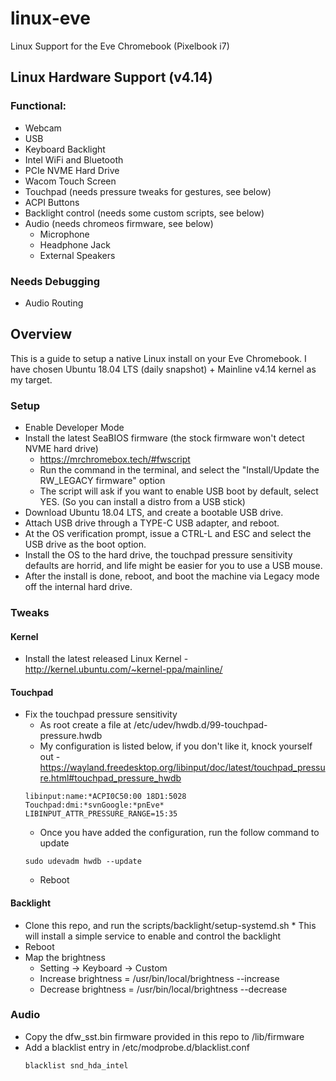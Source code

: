 # linux-eve
Linux Support for the Eve Chromebook (Pixelbook i7)

## Linux Hardware Support (v4.14)
### Functional:
  * Webcam
  * USB
  * Keyboard Backlight
  * Intel WiFi and Bluetooth
  * PCIe NVME Hard Drive
  * Wacom Touch Screen
  * Touchpad (needs pressure tweaks for gestures, see below)
  * ACPI Buttons
  * Backlight control (needs some custom scripts, see below)
  * Audio (needs chromeos firmware, see below)
    * Microphone
    * Headphone Jack
    * External Speakers
### Needs Debugging
  * Audio Routing

## Overview

This is a guide to setup a native Linux install on your Eve Chromebook. I have chosen Ubuntu 18.04 LTS (daily snapshot) + Mainline v4.14 kernel as my target.

### Setup

  * Enable Developer Mode
  * Install the latest SeaBIOS firmware (the stock firmware won't detect NVME hard drive)
    * https://mrchromebox.tech/#fwscript
    * Run the command in the terminal, and select the "Install/Update the RW_LEGACY firmware" option
    * The script will ask if you want to enable USB boot by default, select YES. (So you can install a distro from a USB stick)
  * Download Ubuntu 18.04 LTS, and create a bootable USB drive.
  * Attach USB drive through a TYPE-C USB adapter, and reboot.
  * At the OS verification prompt, issue a CTRL-L and ESC and select the USB drive as the boot option.
  * Install the OS to the hard drive, the touchpad pressure sensitivity defaults are horrid, and life might be easier for you to use a USB mouse.
  * After the install is done, reboot, and boot the machine via Legacy mode off the internal hard drive. 

### Tweaks
#### Kernel
  * Install the latest released Linux Kernel - http://kernel.ubuntu.com/~kernel-ppa/mainline/
#### Touchpad
  * Fix the touchpad pressure sensitivity 
    * As root create a file at /etc/udev/hwdb.d/99-touchpad-pressure.hwdb
    * My configuration is listed below, if you don't like it, knock yourself out - https://wayland.freedesktop.org/libinput/doc/latest/touchpad_pressure.html#touchpad_pressure_hwdb
    ```
    libinput:name:*ACPI0C50:00 18D1:5028 Touchpad:dmi:*svnGoogle:*pnEve*
    LIBINPUT_ATTR_PRESSURE_RANGE=15:35
    ```
    * Once you have added the configuration, run the follow command to update
    ```
    sudo udevadm hwdb --update
    ```
    * Reboot
#### Backlight
  *  Clone this repo, and run the scripts/backlight/setup-systemd.sh
    * This will install a simple service to enable and control the backlight
  * Reboot
  * Map the brightness
    * Setting -> Keyboard -> Custom
    * Increase brightness = /usr/bin/local/brightness --increase
    * Decrease brightness = /usr/bin/local/brightness --decrease
### Audio
  * Copy the dfw_sst.bin firmware provided in this repo to /lib/firmware
  * Add a blacklist entry in /etc/modprobe.d/blacklist.conf
    ```
    blacklist snd_hda_intel
    ```
